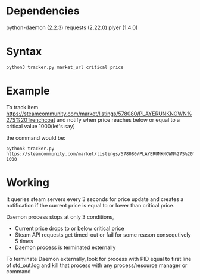 # Dependencies
python-daemon (2.2.3)
requests (2.22.0)
plyer (1.4.0)

# Syntax
```
python3 tracker.py market_url critical price
```

# Example
To track item https://steamcommunity.com/market/listings/578080/PLAYERUNKNOWN%27S%20Trenchcoat
and notify when price reaches below or equal to a critical value 1000(let's say)

the command would be:
```
python3 tracker.py https://steamcommunity.com/market/listings/578080/PLAYERUNKNOWN%27S%20Trenchcoat 1000
```

# Working
It queries steam servers every 3 seconds for price update and creates a notification if the current price is equal to or lower than critical price.

Daemon process stops at only 3 conditions,
* Current price drops to or below critical price
* Steam API requests get timed-out or fail for some reason consequtively 5 times
* Daemon process is terminated externally

To terminate Daemon externally, look for process with PID equal to first line of std_out.log and kill that process with any process/resource manager or command